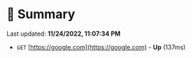 # 📖 Summary
Last updated: **11/24/2022, 11:07:34 PM**

- `GET` [https://google.com](https://google.com) - **Up** (137ms)
